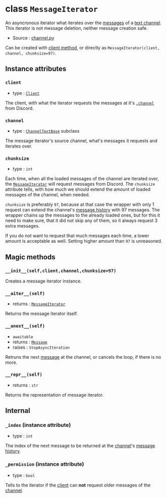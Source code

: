 # class `MessageIterator`

An asyncronous iterator what iterates over the [messages](Message.md) of a
[text channel](ChannelTextBase.md). This iterator is not message deletion,
neither message creation safe.

- Source : [channel.py](https://github.com/HuyaneMatsu/hata/blob/master/hata/discord/channel.py)

Can be created with
[client method](Client.md#message_iteratorselfchannelchunksize97), or directly
as `MessageIterator(client, channel, chunksize=97)`.

## Instance attributes

### `client`

- type : [`Client`](Client.md)

The client, with what the iterator requests the messages at it's
[`.channel`](#channel) from Discord.

### `channel`

- type : [`ChannelTextBase`](ChannelTextBase.md) subclass

The message iterator's source channel, what's messages it requests and
iterates over.

### `chunksize`

- type : `int`

Each time, when all the loaded messages of the channel are iterated over, the
[`MessageIterator`](MessageIterator.md) will request messages from Discord.
The `chunksize` attribute tells, with how much we should extend the amount
of loaded messages of the channel, when needed.

`chunksize` is preferably `97`, because at that case the wrapper with only 1
request can extend the channel's [message history](ChannelTextBase.md#messages)
with 97 messages. The wrapper chains up the messages to the already loaded
ones, but for this it need to make sure, that it did not skip any of them, so
it always request 3 extra messages.

If you do not want to request that much messages each time, a lower amount is
acceptable as well. Setting higher amount than `97` is unreasoned.

## Magic methods

### `__init__(self,client,channel,chunksize=97)`

Creates a message iterator instance.

### `__aiter__(self)`

- returns : [`MessageIterator`](MessageIterator.md)

Returns the message iterator itself.

### `__anext__(self)`

- `awaitable`
- returns : [`Message`](Message.md)
- raises : `StopAsyncIteration`

Retruns the next [message](Message.md) at the channel, or cancels the loop,
if there is no more.

### `__repr__(self)`

- returns : `str`

Returns the representation of message iterator.

## Internal

### `_index` (instance attribute)

- type : `int`

The index of the next message to be returned at the [channel](#channel)'s
[message history](ChannelTextBase.md#messages).

### `_permission` (instance attribute)

- type : `bool`

Tells to the iterator if the [client](#client) can **not** request older
messages of the [channel](#channel).
